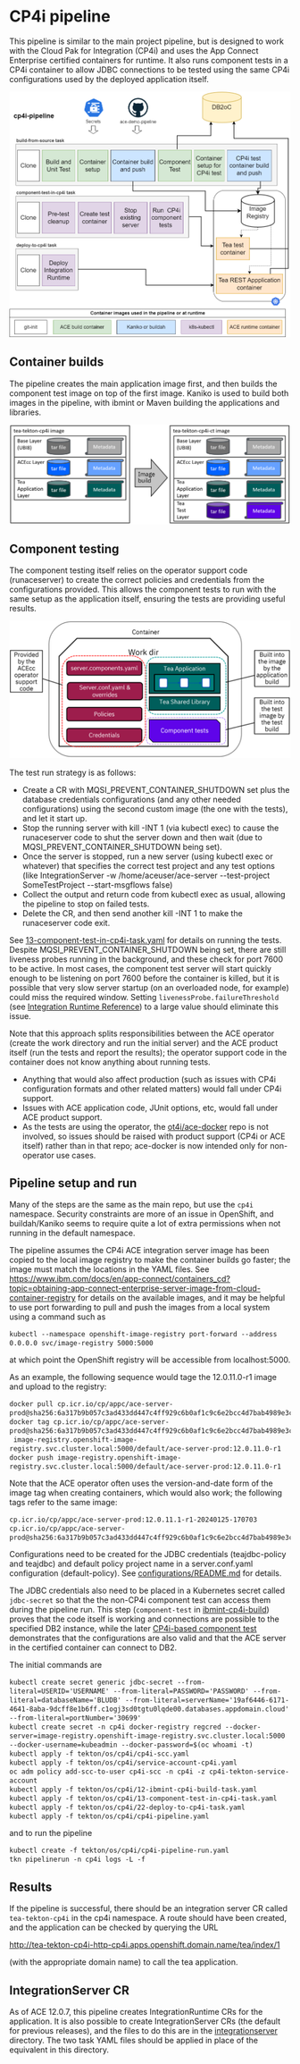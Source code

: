 # CP4i pipeline

This pipeline is similar to the main project pipeline, but is designed to work with the Cloud Pak for Integration (CP4i) 
and uses the App Connect Enterprise certified containers for runtime. It also runs component tests in a CP4i container to
allow JDBC connections to be tested using the same CP4i configurations used by the deployed application itself.

![Pipeline overview](/demo-infrastructure/images/tekton-cp4i-pipeline.png)

## Container builds

The pipeline creates the main application image first, and then builds the component test image on top of the first image.
Kaniko is used to build both images in the pipeline, with ibmint or Maven building the applications and libraries.

![Container images](images/cp4i-container-images.png)

## Component testing

The component testing itself relies on the operator support code (runaceserver) to create the correct policies and
credentials from the configurations provided. This allows the component tests to run with the same setup as the application
itself, ensuring the tests are providing useful results.

![work directory](images/cp4i-work-dir.png)

The test run strategy is as follows:

- Create a CR with MQSI_PREVENT_CONTAINER_SHUTDOWN set plus the database credentials configurations (and any other needed configurations) using the second custom image (the one with the tests), and let it start up.
- Stop the running server with kill -INT 1 (via kubectl exec) to cause the runaceserver code to shut the server down and then wait (due to MQSI_PREVENT_CONTAINER_SHUTDOWN  being set).
- Once the server is stopped, run a new server (using kubectl exec or whatever) that specifies the correct test project and any test options (like IntegrationServer -w /home/aceuser/ace-server --test-project SomeTestProject --start-msgflows false)
- Collect the output and return code from kubectl exec as usual, allowing the pipeline to stop on failed tests.
- Delete the CR, and then send another kill -INT 1 to make the runaceserver code exit.

See [13-component-test-in-cp4i-task.yaml](13-component-test-in-cp4i-task.yaml) for details on running the tests. Despite 
MQSI_PREVENT_CONTAINER_SHUTDOWN being set, there are still liveness probes running in the background, and these check for
port 7600 to be active. In most cases, the component test server will start quickly enough to be listening on port 7600
before the container is killed, but it is possible that very slow server startup (on an overloaded node, for example) 
could miss the required window. Setting `livenessProbe.failureThreshold` (see [Integration Runtime Reference](https://www.ibm.com/docs/en/app-connect/containers_cd?topic=resources-integration-runtime-reference)) to a large value should eliminate this issue.

Note that this approach splits responsibilities between the ACE operator (create the work directory and run the initial server)
and the ACE product itself (run the tests and report the results); the operator support code in the container does not know 
anything about running tests. 
- Anything that would also affect production (such as issues with CP4i configuration formats and other related matters) would fall under CP4i support.
- Issues with ACE application code, JUnit options, etc, would fall under ACE product support.
- As the tests are using the operator, the [ot4i/ace-docker](https://github.com/ot4i/ace-docker) repo is not involved, so issues should be 
  raised with product support (CP4i or ACE itself) rather than in that repo; ace-docker is now intended only for non-operator use cases.

## Pipeline setup and run

Many of the steps are the same as the main repo, but use the `cp4i` namespace. Security constraints are more of an issue
in OpenShift, and buildah/Kaniko seems to require quite a lot of extra permissions when not running in the default namespace.

The pipeline assumes the CP4i ACE integration server image has been copied to the local image registry to make the
container builds go faster; the image must match the locations in the YAML files. See 
https://www.ibm.com/docs/en/app-connect/containers_cd?topic=obtaining-app-connect-enterprise-server-image-from-cloud-container-registry
for details on the available images, and it may be helpful to use port forwarding to pull and push the images from
a local system using a command such as 
```
kubectl --namespace openshift-image-registry port-forward --address 0.0.0.0 svc/image-registry 5000:5000
```
at which point the OpenShift registry will be accessible from localhost:5000.

As an example, the following sequence would tage the 12.0.11.0-r1 image and upload to the registry:
```
docker pull cp.icr.io/cp/appc/ace-server-prod@sha256:6a317b9b057c3ad433dd447c4ff929c6b0af1c9c6e2bcc4d7bab4989e3c95cca
docker tag cp.icr.io/cp/appc/ace-server-prod@sha256:6a317b9b057c3ad433dd447c4ff929c6b0af1c9c6e2bcc4d7bab4989e3c95cca
 image-registry.openshift-image-registry.svc.cluster.local:5000/default/ace-server-prod:12.0.11.0-r1
docker push image-registry.openshift-image-registry.svc.cluster.local:5000/default/ace-server-prod:12.0.11.0-r1
```

Note that the ACE operator often uses the version-and-date form of the image tag when creating
containers, which would also work; the following tags refer to the same image:
```
cp.icr.io/cp/appc/ace-server-prod:12.0.11.1-r1-20240125-170703
cp.icr.io/cp/appc/ace-server-prod@sha256:6a317b9b057c3ad433dd447c4ff929c6b0af1c9c6e2bcc4d7bab4989e3c95cca
```

Configurations need to be created for the JDBC credentials (teajdbc-policy and teajdbc) and default policy project name
in a server.conf.yaml configuration (default-policy). See [configurations/README.md](configurations/README.md) for details.

The JDBC credentials also need to be placed in a Kubernetes secret called `jdbc-secret` so that the the non-CP4i 
component test can access them during the pipeline run. This step (`component-test` in [ibmint-cp4i-build](12-ibmint-cp4i-build-task.yaml))
proves that the code itself is working and connections are possible to the specified DB2 instance, while the later
[CP4i-based component test](13-component-test-in-cp4i-task.yaml) demonstrates that the configurations are also valid
and that the ACE server in the certified container can connect to DB2.

The initial commands are 
```
kubectl create secret generic jdbc-secret --from-literal=USERID='USERNAME' --from-literal=PASSWORD='PASSWORD' --from-literal=databaseName='BLUDB' --from-literal=serverName='19af6446-6171-4641-8aba-9dcff8e1b6ff.c1ogj3sd0tgtu0lqde00.databases.appdomain.cloud' --from-literal=portNumber='30699'
kubectl create secret -n cp4i docker-registry regcred --docker-server=image-registry.openshift-image-registry.svc.cluster.local:5000 --docker-username=kubeadmin --docker-password=$(oc whoami -t)
kubectl apply -f tekton/os/cp4i/cp4i-scc.yaml
kubectl apply -f tekton/os/cp4i/service-account-cp4i.yaml
oc adm policy add-scc-to-user cp4i-scc -n cp4i -z cp4i-tekton-service-account
kubectl apply -f tekton/os/cp4i/12-ibmint-cp4i-build-task.yaml
kubectl apply -f tekton/os/cp4i/13-component-test-in-cp4i-task.yaml
kubectl apply -f tekton/os/cp4i/22-deploy-to-cp4i-task.yaml
kubectl apply -f tekton/os/cp4i/cp4i-pipeline.yaml
```
and to run the pipeline
```
kubectl create -f tekton/os/cp4i/cp4i-pipeline-run.yaml
tkn pipelinerun -n cp4i logs -L -f
```

## Results

If the pipeline is successful, there should be an integration server CR called `tea-tekton-cp4i` in the cp4i namespace.
A route should have been created, and the application can be checked by querying the URL

http://tea-tekton-cp4i-http-cp4i.apps.openshift.domain.name/tea/index/1

(with the appropriate domain name) to call the tea application.


## IntegrationServer CR

As of ACE 12.0.7, this pipeline creates IntegrationRuntime CRs for the application. It is also
possible to create IntegrationServer CRs (the default for previous releases), and the files to
do this are in the [integrationserver](integrationserver) directory. The two task YAML files
should be applied in place of the equivalent in this directory.